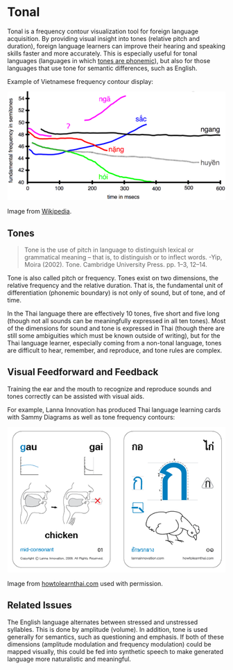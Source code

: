 # Tonal

Tonal is a frequency contour visualization tool for foreign language acquisition. By providing visual insight into tones (relative pitch and duration), foreign language learners can improve their hearing and speaking skills faster and more accurately. This is especially useful for tonal languages (languages in which [tones are phonemic](https://en.wikipedia.org/wiki/Tone_%28linguistics%29)), but also for those languages that use tone for semantic differences, such as English.

Example of Vietnamese frequency contour display:

![](VietnameseToneHanoi.png)

Image from [Wikipedia](https://commons.wikimedia.org/wiki/File:VietnameseToneHanoi.png).

## Tones

> Tone is the use of pitch in language to distinguish lexical or grammatical meaning – that is, to distinguish or to inflect words. -Yip, Moira (2002). Tone. Cambridge University Press. pp. 1–3, 12–14.

Tone is also called pitch or frequency. Tones exist on two dimensions, the relative frequency and the relative duration. That is, the fundamental unit of differentiation (phonemic boundary) is not only of sound, but of tone, and of time.

In the Thai language there are effectively 10 tones, five short and five long (though not all sounds can be meaningfully expressed in all ten tones). Most of the dimensions for sound and tone is expressed in Thai (though there are still some ambiguities which must be known outside of writing), but for the Thai language learner, especially coming from a non-tonal language, tones are difficult to hear, remember, and reproduce, and tone rules are complex.

## Visual Feedforward and Feedback

Training the ear and the mouth to recognize and reproduce sounds and tones correctly can be assisted with visual aids.

For example, Lanna Innovation has produced Thai language learning cards with Sammy Diagrams as well as tone frequency contours:

![](01-Gau-Gai-Thai-Alphabet-Consonants-How-to-Learn-Thai.jpg)

Image from [howtolearnthai.com](http://howtolearnthai.com/) used with permission.

## Related Issues

The English language alternates between stressed and unstressed syllables. This is done by amplitude (volume). In addition, tone is used generally for semantics, such as questioning and emphasis. If both of these dimensions (amplitude modulation and frequency modulation) could be mapped visually, this could be fed into synthetic speech to make generated language more naturalistic and meaningful.
